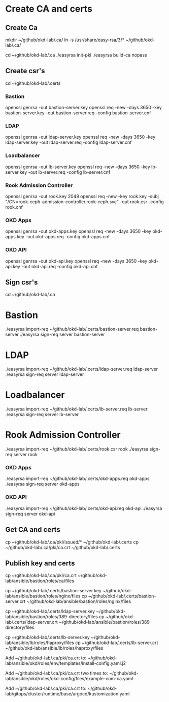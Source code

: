 # Create CA and certs

## Create Ca

mkdir ~/github/okd-lab/.ca/
ln -s /usr/share/easy-rsa/3/* ~/github/okd-lab/.ca/

cd ~/github/okd-lab/.ca
./easyrsa init-pki
./easyrsa build-ca nopass

## Create csr's

cd ~/github/okd-lab/.certs

### Bastion
openssl genrsa -out bastion-server.key
openssl req -new -days 3650 -key bastion-server.key -out bastion-server.req -config bastion-server.cnf

### LDAP
openssl genrsa -out ldap-server.key
openssl req -new -days 3650 -key ldap-server.key -out ldap-server.req -config ldap-server.cnf

### Loadbalancer
openssl genrsa -out lb-server.key
openssl req -new -days 3650 -key lb-server.key -out lb-server.req -config lb-server.cnf

### Rook Admission Controller
openssl genrsa -out rook.key 2048
openssl req -new -key rook.key -subj "/CN=rook-ceph-admission-controller.rook-ceph.svc" -out rook.csr -config rook.cnf

### OKD Apps
openssl genrsa -out okd-apps.key
openssl req -new -days 3650 -key okd-apps.key -out okd-apps.req -config okd-apps.cnf

### OKD API
openssl genrsa -out okd-api.key
openssl req -new -days 3650 -key okd-api.key -out okd-api.req -config okd-api.cnf


## Sign csr's

cd ~/github/okd-lab/.ca

# Bastion
./easyrsa import-req ~/github/okd-lab/.certs/bastion-server.req bastion-server
./easyrsa sign-req server bastion-server

# LDAP
./easyrsa import-req ~/github/okd-lab/.certs/ldap-server.req ldap-server
./easyrsa sign-req server ldap-server

# Loadbalancer
./easyrsa import-req ~/github/okd-lab/.certs/lb-server.req lb-server
./easyrsa sign-req server lb-server

# Rook Admission Controller
./easyrsa import-req ~/github/okd-lab/.certs/rook.csr rook
./easyrsa sign-req server rook

### OKD Apps
./easyrsa import-req ~/github/okd-lab/.certs/okd-apps.req okd-apps
./easyrsa sign-req server okd-apps

### OKD API
./easyrsa import-req ~/github/okd-lab/.certs/okd-api.req okd-api
./easyrsa sign-req server okd-api


## Get CA and certs
cp ~/github/okd-lab/.ca/pki/issued/* ~/github/okd-lab/.certs
cp ~/github/okd-lab/.ca/pki/ca.crt ~/github/okd-lab/.certs


## Publish key and certs

cp ~/github/okd-lab/.ca/pki/ca.crt ~/github/okd-lab/ansible/bastion/roles/ca/files

cp ~/github/okd-lab/.certs/bastion-server.key  ~/github/okd-lab/ansible/bastion/roles/nginx/files
cp ~/github/okd-lab/.certs/bastion-server.crt  ~/github/okd-lab/ansible/bastion/roles/nginx/files

cp ~/github/okd-lab/.certs/ldap-server.key  ~/github/okd-lab/ansible/bastion/roles/389-directory/files
cp ~/github/okd-lab/.certs/ldap-server.crt  ~/github/okd-lab/ansible/bastion/roles/389-directory/files

cp ~/github/okd-lab/.certs/lb-server.key  ~/github/okd-lab/ansible/lb/roles/haproxy/files
cp ~/github/okd-lab/.certs/lb-server.crt  ~/github/okd-lab/ansible/lb/roles/haproxy/files

Add ~/github/okd-lab/.ca/pki/ca.crt to:
~/github/okd-lab/ansible/okd/roles/env/templates/install-config.yaml.j2

Add ~/github/okd-lab/.ca/pki/ca.crt two times to:
~/github/okd-lab/ansible/okd/roles/okd-config/files/example-com-ca.yaml

Add ~/github/okd-lab/.ca/pki/ca.crt to:
~/github/okd-lab/gitops/cluster/runtime/base/argocd/kustomization.yaml